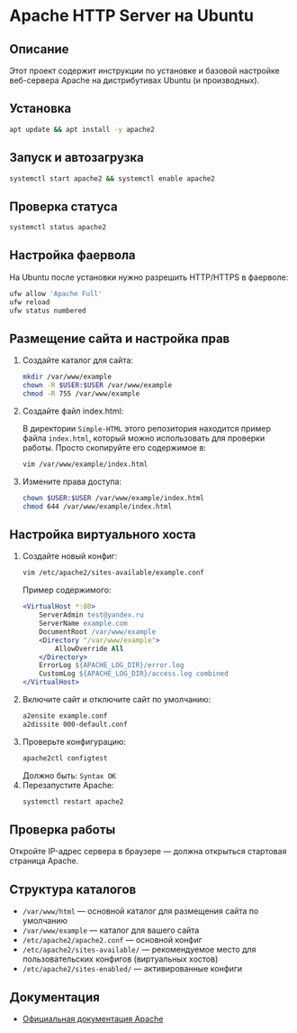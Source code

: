 # Apache HTTP Server на Ubuntu

## Описание
Этот проект содержит инструкции по установке и базовой настройке веб-сервера Apache на дистрибутивах Ubuntu (и производных).

## Установка
```bash
apt update && apt install -y apache2
```

## Запуск и автозагрузка
```bash
systemctl start apache2 && systemctl enable apache2
```

## Проверка статуса
```bash
systemctl status apache2
```

## Настройка фаервола
На Ubuntu после установки нужно разрешить HTTP/HTTPS в фаерволе:
```bash
ufw allow 'Apache Full'
ufw reload
ufw status numbered
```

## Размещение сайта и настройка прав
1. Создайте каталог для сайта:
   ```bash
   mkdir /var/www/example
   chown -R $USER:$USER /var/www/example
   chmod -R 755 /var/www/example
   ```
2. Создайте файл index.html:
    
   В директории `Simple-HTML` этого репозитория находится пример файла `index.html`, который можно использовать для проверки работы. Просто скопируйте его содержимое в:
   ```bash
   vim /var/www/example/index.html
   ```

3. Измените права доступа:
   ```bash
   chown $USER:$USER /var/www/example/index.html
   chmod 644 /var/www/example/index.html
   ```

## Настройка виртуального хоста
1. Создайте новый конфиг:
   ```bash
   vim /etc/apache2/sites-available/example.conf
   ```
   Пример содержимого:
   ```apache
   <VirtualHost *:80>
       ServerAdmin test@yandex.ru
       ServerName example.com
       DocumentRoot /var/www/example
       <Directory "/var/www/example">
           AllowOverride All
       </Directory>
       ErrorLog ${APACHE_LOG_DIR}/error.log
       CustomLog ${APACHE_LOG_DIR}/access.log combined
   </VirtualHost>
   ```
2. Включите сайт и отключите сайт по умолчанию:
   ```bash
   a2ensite example.conf
   a2dissite 000-default.conf
   ```
3. Проверьте конфигурацию:
   ```bash
   apache2ctl configtest
   ```
   Должно быть: `Syntax OK`
4. Перезапустите Apache:
   ```bash
   systemctl restart apache2
   ```

## Проверка работы
Откройте IP-адрес сервера в браузере — должна открыться стартовая страница Apache.

## Структура каталогов
- `/var/www/html` — основной каталог для размещения сайта по умолчанию
- `/var/www/example` — каталог для вашего сайта
- `/etc/apache2/apache2.conf` — основной конфиг
- `/etc/apache2/sites-available/` — рекомендуемое место для пользовательских конфигов (виртуальных хостов)
- `/etc/apache2/sites-enabled/` — активированные конфиги

## Документация
- [Официальная документация Apache](https://httpd.apache.org/docs/)
